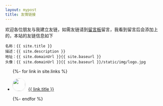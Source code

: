 ```yaml
---
layout: mypost
title: 友情链接
---
```


欢迎各位朋友与我建立友链，如需友链请到[留言板](chat.html)留言，我看到留言后会添加上的，本站的友链信息如下

```
名称：{{ site.title }}
描述：{{ site.description }}
地址：{{ site.domainUrl }}{{ site.baseurl }}
头像：{{ site.domainUrl }}{{ site.baseurl }}/static/img/logo.jpg
```
<ul>
  {%- for link in site.links %}
  <li>
    <p><img class="logo" style="width: 40px;height: 40px;cursor: pointer;border-radius: 50%;flex-shrink: 0;margin-right: 10px;-webkit-user-select:none;user-select: none;box-shadow: 0 1px 5px rgba(0, 0, 0, 0.1);transition: transform 500ms ease-in-out;" src="{{ link.headurl }}" /><a href="{{ link.url }}" title="{{ link.desc }}" target="_blank" >{{ link.title }}</a></p>
  </li>
  {%- endfor %}
</ul>

